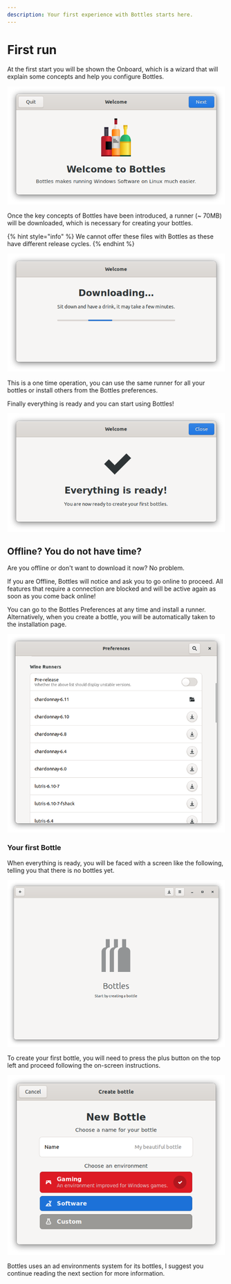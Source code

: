 ```yaml
---
description: Your first experience with Bottles starts here.
---
```


# First run

At the first start you will be shown the Onboard, which is a wizard that will explain some concepts and help you configure Bottles.

![Bottles Onboard](../.gitbook/assets/image%20%2812%29.png)

Once the key concepts of Bottles have been introduced, a runner \(~ 70MB\) will be downloaded, which is necessary for creating your bottles.

{% hint style="info" %}
We cannot offer these files with Bottles as these have different release cycles.
{% endhint %}

![Downloading the first runner](../.gitbook/assets/image%20%2811%29.png)

This is a one time operation, you can use the same runner for all your bottles or install others from the Bottles preferences.

Finally everything is ready and you can start using Bottles!

![Everything is ready!](../.gitbook/assets/image%20%288%29.png)

## Offline? You do not have time?

Are you offline or don't want to download it now? No problem.

If you are Offline, Bottles will notice and ask you to go online to proceed. All features that require a connection are blocked and will be active again as soon as you come back online!

You can go to the Bottles Preferences at any time and install a runner. Alternatively, when you create a bottle, you will be automatically taken to the installation page.

![Wine Runners Preferences](../.gitbook/assets/image%20%286%29.png)

### Your first Bottle

When everything is ready, you will be faced with a screen like the following, telling you that there is no bottles yet.

![Empty bottles view](../.gitbook/assets/image%20%2810%29.png)

To create your first bottle, you will need to press the plus button on the top left and proceed following the on-screen instructions.

![](../.gitbook/assets/image%20%287%29.png)

Bottles uses an ad environments system for its bottles, I suggest you continue reading the next section for more information.

